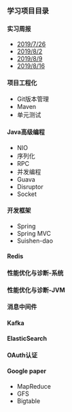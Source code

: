 ### 学习项目目录

#### 实习周报

- [2019/7/26](https://sunxiaohang.github.io/2019/07/26/实习周报)
- [2019/8/2](https://sunxiaohang.github.io/2019/08/02/JavaConcurrenceCookBook)
- [2019/8/9](https://github.com/sunxiaohang/weliinternship)
- [2019/8/16](https://github.com/sunxiaohang/weliinternship)

#### 项目工程化
- Git版本管理 
- Maven
- 单元测试

#### Java高级编程
- NIO
- 序列化
- RPC
- 并发编程
- Guava
- Disruptor
- Socket

#### 开发框架
- Spring
- Spring MVC
- Suishen-dao

#### Redis

#### 性能优化与诊断-系统

#### 性能优化与诊断-JVM

#### 消息中间件

#### Kafka

#### ElasticSearch

#### OAuth认证

#### Google paper

- MapReduce
- GFS
- Bigtable

